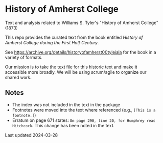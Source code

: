 # History of Amherst College

Text and analysis related to Williams S. Tyler's "History of Amherst College" (1873)

This repo provides the curated text from the book entitled *History of Amherst College during the First Half Century*.

See https://archive.org/details/historyofamherst00tyleiala for the book in a variety of formats.

Our mission is to take the text file for this historic text and make it accessible more broadly.
We will be using scrum/agile to organize our shared work.

## Notes

- The index was not included in the text in the package
- Footnotes were moved into the text where referenced (e.g., `[This is a footnote.]`)
- Erratum on page 671 states: `On page 290, line 20, for Humphrey read Hitchcock`. This change has been noted in the text.

Last updated 2024-03-28
